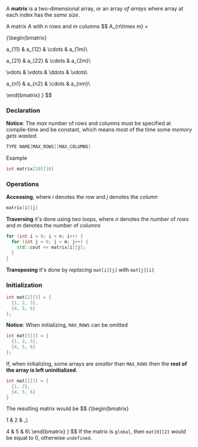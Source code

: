 A **matrix** is a two-dimensional array, or an array _of arrays_ where array at each index has the _same size_.

A matrix $A$ with $n$ rows and $m$ columns
$$
A_{n\times m} =

{\begin{bmatrix}

a_{11} & a_{12} & \cdots & a_{1m}\\

a_{21} & a_{22} & \cdots & a_{2m}\\

\vdots & \vdots & \ddots & \vdots\\

a_{n1} & a_{n2} & \cdots & a_{nm}\\

\end{bmatrix} }
$$

### Declaration

**Notice**: The _max_ number of rows and columns must be specified at compile-time and be constant, which means most of the time some _memory gets wasted_.

```c++
TYPE NAME[MAX_ROWS][MAX_COLUMNS]
```

Example
```c++
int matrix[10][10]
```

### Operations

**Accessing**, where $i$ denotes the _row_ and $j$ denotes the _column_ 
```c++
matrix[i][j]
```

**Traversing** it's done using _two_ loops, where $n$ denotes the number of _rows_ and $m$ denotes the number of _columns_
```c++
for (int i = 0; i < n; i++) {
  for (int j = 0; j < m; j++) {
    std::cout << matrix[i][j];
  }
}
```

**Transposing** it's done by _replacing_ `mat[i][j]` with `mat[j][i]`


### Initialization

```c++
int mat[2][3] = {
  {1, 2, 3},
  {4, 5, 6}
};
```

**Notice**: When initializing, `MAX_ROWS` can be omitted
```c++
int mat[][3] = {
  {1, 2, 3},
  {4, 5, 6}
};
```

If, when initializing, some arrays are _smaller_ than `MAX_ROWS` then the **rest of the array is left uninitialized**.

```c++
int mat[][3] = {
  {1, 2},
  {4, 5, 6}
}
```

The resulting matrix would be
$$
{\begin{bmatrix}

1 & 2 & \_\\

4 & 5 & 6\\
\end{bmatrix} }
$$
If the matrix is `global`, then `mat[0][2]` would be equal to $0$, otherwise `undefined`.

